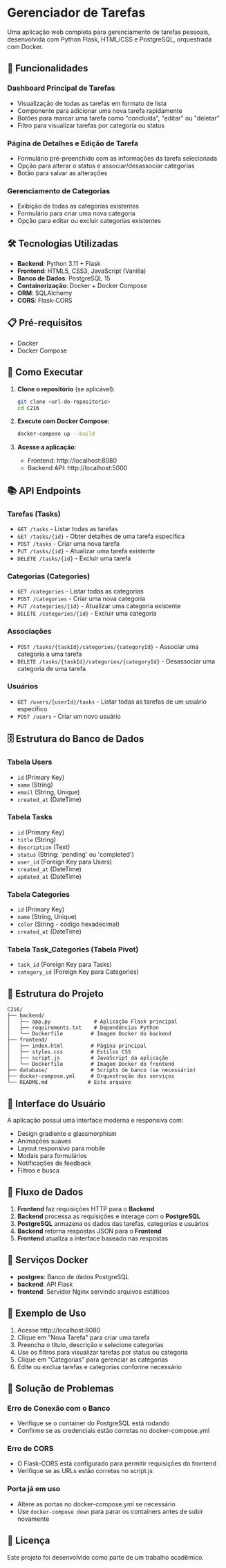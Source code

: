 # Gerenciador de Tarefas

Uma aplicação web completa para gerenciamento de tarefas pessoais, desenvolvida com Python Flask, HTML/CSS e PostgreSQL, orquestrada com Docker.

## 🚀 Funcionalidades

### Dashboard Principal de Tarefas
- Visualização de todas as tarefas em formato de lista
- Componente para adicionar uma nova tarefa rapidamente
- Botões para marcar uma tarefa como "concluída", "editar" ou "deletar"
- Filtro para visualizar tarefas por categoria ou status

### Página de Detalhes e Edição de Tarefa
- Formulário pré-preenchido com as informações da tarefa selecionada
- Opção para alterar o status e associar/desassociar categorias
- Botão para salvar as alterações

### Gerenciamento de Categorias
- Exibição de todas as categorias existentes
- Formulário para criar uma nova categoria
- Opção para editar ou excluir categorias existentes

## 🛠️ Tecnologias Utilizadas

- **Backend**: Python 3.11 + Flask
- **Frontend**: HTML5, CSS3, JavaScript (Vanilla)
- **Banco de Dados**: PostgreSQL 15
- **Containerização**: Docker + Docker Compose
- **ORM**: SQLAlchemy
- **CORS**: Flask-CORS

## 📋 Pré-requisitos

- Docker
- Docker Compose

## 🚀 Como Executar

1. **Clone o repositório** (se aplicável):
   ```bash
   git clone <url-do-repositorio>
   cd C216
   ```

2. **Execute com Docker Compose**:
   ```bash
   docker-compose up --build
   ```

3. **Acesse a aplicação**:
   - Frontend: http://localhost:8080
   - Backend API: http://localhost:5000

## 📚 API Endpoints

### Tarefas (Tasks)
- `GET /tasks` - Listar todas as tarefas
- `GET /tasks/{id}` - Obter detalhes de uma tarefa específica
- `POST /tasks` - Criar uma nova tarefa
- `PUT /tasks/{id}` - Atualizar uma tarefa existente
- `DELETE /tasks/{id}` - Excluir uma tarefa

### Categorias (Categories)
- `GET /categories` - Listar todas as categorias
- `POST /categories` - Criar uma nova categoria
- `PUT /categories/{id}` - Atualizar uma categoria existente
- `DELETE /categories/{id}` - Excluir uma categoria

### Associações
- `POST /tasks/{taskId}/categories/{categoryId}` - Associar uma categoria a uma tarefa
- `DELETE /tasks/{taskId}/categories/{categoryId}` - Desassociar uma categoria de uma tarefa

### Usuários
- `GET /users/{userId}/tasks` - Listar todas as tarefas de um usuário específico
- `POST /users` - Criar um novo usuário

## 🗄️ Estrutura do Banco de Dados

### Tabela Users
- `id` (Primary Key)
- `name` (String)
- `email` (String, Unique)
- `created_at` (DateTime)

### Tabela Tasks
- `id` (Primary Key)
- `title` (String)
- `description` (Text)
- `status` (String: 'pending' ou 'completed')
- `user_id` (Foreign Key para Users)
- `created_at` (DateTime)
- `updated_at` (DateTime)

### Tabela Categories
- `id` (Primary Key)
- `name` (String, Unique)
- `color` (String - código hexadecimal)
- `created_at` (DateTime)

### Tabela Task_Categories (Tabela Pivot)
- `task_id` (Foreign Key para Tasks)
- `category_id` (Foreign Key para Categories)

## 🔧 Estrutura do Projeto

```
C216/
├── backend/
│   ├── app.py              # Aplicação Flask principal
│   ├── requirements.txt    # Dependências Python
│   └── Dockerfile         # Imagem Docker do backend
├── frontend/
│   ├── index.html         # Página principal
│   ├── styles.css         # Estilos CSS
│   ├── script.js          # JavaScript da aplicação
│   └── Dockerfile         # Imagem Docker do frontend
├── database/              # Scripts de banco (se necessário)
├── docker-compose.yml     # Orquestração dos serviços
└── README.md             # Este arquivo
```

## 🎨 Interface do Usuário

A aplicação possui uma interface moderna e responsiva com:
- Design gradiente e glassmorphism
- Animações suaves
- Layout responsivo para mobile
- Modais para formulários
- Notificações de feedback
- Filtros e busca

## 🔄 Fluxo de Dados

1. **Frontend** faz requisições HTTP para o **Backend**
2. **Backend** processa as requisições e interage com o **PostgreSQL**
3. **PostgreSQL** armazena os dados das tarefas, categorias e usuários
4. **Backend** retorna respostas JSON para o **Frontend**
5. **Frontend** atualiza a interface baseado nas respostas

## 🐳 Serviços Docker

- **postgres**: Banco de dados PostgreSQL
- **backend**: API Flask
- **frontend**: Servidor Nginx servindo arquivos estáticos

## 📝 Exemplo de Uso

1. Acesse http://localhost:8080
2. Clique em "Nova Tarefa" para criar uma tarefa
3. Preencha o título, descrição e selecione categorias
4. Use os filtros para visualizar tarefas por status ou categoria
5. Clique em "Categorias" para gerenciar as categorias
6. Edite ou exclua tarefas e categorias conforme necessário

## 🚨 Solução de Problemas

### Erro de Conexão com o Banco
- Verifique se o container do PostgreSQL está rodando
- Confirme se as credenciais estão corretas no docker-compose.yml

### Erro de CORS
- O Flask-CORS está configurado para permitir requisições do frontend
- Verifique se as URLs estão corretas no script.js

### Porta já em uso
- Altere as portas no docker-compose.yml se necessário
- Use `docker-compose down` para parar os containers antes de subir novamente

## 📄 Licença

Este projeto foi desenvolvido como parte de um trabalho acadêmico.
